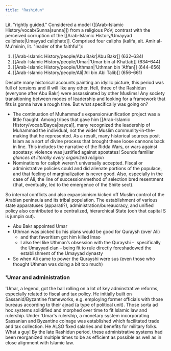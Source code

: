 ```yaml
---
title: "Rashidun"
---
```

Lit. "rightly guided." Considered a model ([[Arab-Islamic History/vocab/Sunna|sunna]]) from a religious PoV; contrast with the perceived corruption of the [[Arab-Islamic History/Umayyad caliphate|Umayyad caliphate]]. Comprised four caliphs (kalifa, alt. Amir al-Mu'minin, lit. "leader of the faithful"):

1.  [[Arab-Islamic History/people/Abu Bakr|Abu Bakr]] (632–634)
2.  [[Arab-Islamic History/people/Umar|'Umar bin al-Khattab]] (634–644)
3.  [[Arab-Islamic History/people/Uthman|'Uthman bin 'Affan]] (644–656)
4.  [[Arab-Islamic History/people/Ali|'Ali bin Abi Talib]] (656–661)

Despite many historical accounts painting an idyllic picture, this period was full of tensions and ill will like any other. Hell, three of the Rashidun (everyone after Abu Bakr) were assassinated by other Muslims\! Any society transitioning between modes of leadership and looking for a framework that fits is gonna have a rough time. But what specifically was going on?

  - The continuation of Muhammad's expansion/unification project was a little fraught. Among tribes that gave him [[Arab-Islamic History/vocab/Bayca|bayca]], many recognized the leadership of Muhammad the individual, not the wider Muslim community-in-the-making that he represented. As a result, many historical sources posit Islam as a sort of divine process that brought these loose cannons back in line. This includes the narrative of the Ridda Wars, or wars against apostasy: violence was justified against apostates! Sounds familiar *glances at literally every organized religion*
  - Nominations for caliph weren't universally accepted. Fiscal or administrative policies could and did alienate portions of the populace, and that feeling of marginalization is never good. Also, especially in the case of Ali, the line of succession/method of selection bred resentment (that, eventually, led to the emergence of the Shiite sect).

So internal conflicts and also expansionism kicked off Muslim control of the Arabian peninsula and its tribal population. The establishment of various state apparatuses (apparati?), administration/bureaucracy, and unified policy also contributed to a centralized, hierarchical State (ooh that capital S is jumpin out).

-   Abu Bakr appointed Umar    
-   Uthman was picked bc his plans would be good for Quraysh (over Ali)
	-   and that favoritism got him killed lmao
    -  I also feel like Uthman’s obsession with the Qurayshi –  specifically the Umayyad clan – being fit to rule directly foreshadowed the establishment of the Umayyad dynasty
-   So when Ali came to power the Qurayshi were sus (even those who thought Uthman was doing a bit too much)

### 'Umar and administration
'Umar, a legend, got the ball rolling on a lot of key adminstrative reforms, especially related to fiscal and tax policy. He initially built on Sassanid/Byzantine frameworks, e.g. employing former officials with those bureaus according to their ajnad (a type of political unit). Those sorta ad hoc systems solidified and morphed over time to fit Islamic law and rulership. Under 'Umar's rulership, a monetary system incorporating Sassanian and Byzantine coinage was established which facilitated trade and tax collection. He ALSO fixed salaries and benefits for military folks. What a guy!   By the late Rashidun period, these administrative systems had been reorganized multiple times to be as efficient as possible as well as in close alignment with Islamic law.